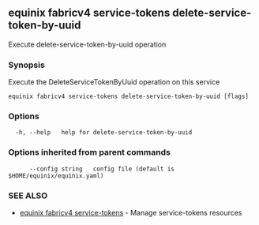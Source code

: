 ## equinix fabricv4 service-tokens delete-service-token-by-uuid

Execute delete-service-token-by-uuid operation

### Synopsis

Execute the DeleteServiceTokenByUuid operation on this service

```
equinix fabricv4 service-tokens delete-service-token-by-uuid [flags]
```

### Options

```
  -h, --help   help for delete-service-token-by-uuid
```

### Options inherited from parent commands

```
      --config string   config file (default is $HOME/equinix/equinix.yaml)
```

### SEE ALSO

* [equinix fabricv4 service-tokens](equinix_fabricv4_service-tokens.md)	 - Manage service-tokens resources

